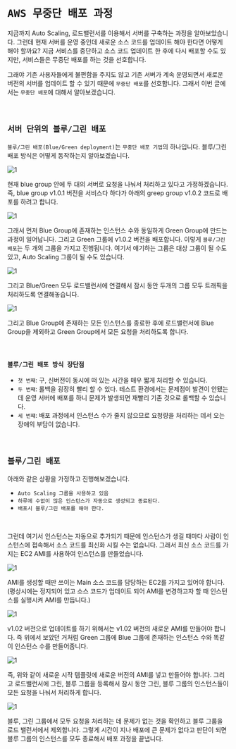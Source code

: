 # `AWS 무중단 배포 과정`

지금까지 Auto Scaling, 로드밸런서를 이용해서 서버를 구축하는 과정을 알아보았습니다. 그런데 현재 서버를 운영 중인데 새로운 소스 코드를 업데이트 해야 한다면 어떻게 해야 할까요? 지금 서비스를 중단하고 소스 코드 업데이트 한 후에 다시 배포할 수도 있지만, 서비스들은 무중단 배포를 하는 것을 선호합니다.  

그래야 기존 사용자들에게 불편함을 주지도 않고 기존 서버가 계속 운영되면서 새로운 버전의 서버를 업데이트 할 수 있기 때문에 `무중단 배포`를 선호합니다. 그래서 이번 글에서는 `무중단 배포`에 대해서 알아보겠습니다. 

<br>

## `서버 단위의 블루/그린 배포`

`블루/그린 배포(Blue/Green deployment)`는 `무중단 배포 기법`의 하나입니다. 블루/그린 배포 방식은 어떻게 동작하는지 알아보겠습니다. 

![1](https://user-images.githubusercontent.com/45676906/114496127-43001280-9c5a-11eb-9342-36891c636bcb.jpeg)

현재 blue group 안에 두 대의 서버로 요청을 나눠서 처리하고 있다고 가정하겠습니다. 즉, blue group v1.0.1 버전을 서비스다 하다가 아래의 greep group v1.0.2 코드로 배포를 하려고 합니다. 

![1](https://user-images.githubusercontent.com/45676906/114496156-4f846b00-9c5a-11eb-9df0-99c9e9c2777a.jpeg)

그래서 먼저 Blue Group에 존재하는 인스턴스 수와 동일하게 Green Group에 만드는 과정이 일어납니다. 그리고 Green 그룹에 v1.0.2 버전을 배포합니다. 이렇게 `블루/그린 배포`는 두 개의 그룹을 가지고 진행됩니다. 여기서 얘기하는 그룹은 대상 그룹이 될 수도 있고, Auto Scaling 그룹이 될 수도 있습니다.

![1](https://user-images.githubusercontent.com/45676906/114496301-9b371480-9c5a-11eb-8a83-e1cc0cf2066d.jpeg)

그리고 Blue/Green 모두 로드밸런서에 연결해서 잠시 동안 두개의 그룹 모두 트래픽을 처리하도록 연결해놓습니다. 

![1](https://user-images.githubusercontent.com/45676906/114496353-b73ab600-9c5a-11eb-9de2-a0eb8266d4c6.jpeg)

그리고 Blue Group에 존재하는 모든 인스턴스를 종료한 후에 로드밸런서에 Blue Group을 제외하고 Green Group에서 모든 요청을 처리하도록 합니다.

<br>

### `블루/그린 배포 방식 장단점`

- `첫 번째`: 구, 신버전이 동시에 떠 있는 시간을 매우 짧게 처리할 수 있습니다.
- `두 번째`: 롤백을 굉장히 빨리 할 수 있다. 테스트 환경에서는 문제점이 발견이 안됐는데 운영 서버에 배포를 하니 문제가 발생되면 재빨리 기존 것으로 롤백할 수 있습니다. 
- `세 번쨰`: 배포 과정에서 인스턴스 수가 줄지 않으므로 요청량을 처리하는 데서 오는 장애의 부담이 없습니다.

<br>

## `블루/그린 배포`

아래와 같은 상황을 가정하고 진행해보겠습니다. 

- `Auto Scaling 그룹을 사용하고 있음`
- `하루에 수없이 많은 인스턴스가 자동으로 생성되고 종료된다.`
- `배포시 블루/그린 배포를 해야 한다.`

<br>

그런데 여기서 인스턴스는 자동으로 추가되기 때문에 인스턴스가 생길 때마다 사람이 인스턴스에 접속해서 소스 코드를 최신화 시킬 수는 없습니다. 그래서 최신 소스 코드를 가지는 EC2 AMI를 사용하여 인스턴스를 만들었습니다. 
    
![1](https://user-images.githubusercontent.com/45676906/114496500-0e408b00-9c5b-11eb-8c99-2ad1446aa1ad.jpeg)

AMI를 생성할 때만 쓰이는 Main 소스 코드를 담당하는 EC2를 가지고 있어야 합니다. (평상시에는 정지되어 있고 소스 코드가 업데이트 되어 AMI를 변경하고자 할 때 인스턴스를 실행시켜 AMI를 만듭니다.)

![1](https://user-images.githubusercontent.com/45676906/114496670-7000f500-9c5b-11eb-998d-253d74e943c7.jpeg)

v1.02 버전으로 업데이트를 하기 위해서는 v1.02 버전의 새로운 AMI를 만들어야 합니다. 즉 위에서 보았던 거처럼 Green 그룹에 Blue 그룹에 존재하는 인스턴스 수와 똑같이 인스턴스 수를 만들어줍니다.

![1](https://user-images.githubusercontent.com/45676906/114496777-a3dc1a80-9c5b-11eb-8404-920ece10a168.jpeg)

즉, 위와 같이 새로운 시작 템플릿에 새로운 버전의 AMI를 넣고 만들어야 합니다. 그리고 로드밸런서에 그린, 블루 그룹을 등록해서 잠시 동안 그린, 블루 그룹의 인스턴스들이 모든 요청을 나눠서 처리하게 합니다.

![1](https://user-images.githubusercontent.com/45676906/114496974-0b926580-9c5c-11eb-89d4-0e3d7cc1c18b.jpeg)

블루, 그린 그룹에서 모두 요청을 처리하는 데 문제가 없는 것을 확인하고 블루 그룹을 로드 밸런서에서 제외합니다. 그렇게 시간이 지나 배포에 큰 문제가 없다고 판단이 되면 블루 그룹의 인스턴스를 모두 종료해서 배포 과정을 끝냅니다. 



